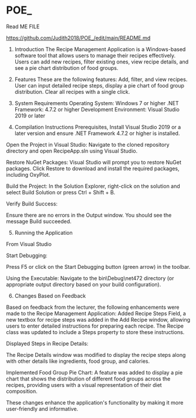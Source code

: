 # POE_
Read ME FILE 

https://github.com/Judith2018/POE_/edit/main/README.md

1. Introduction 
The Recipe Management Application is a Windows-based software tool that allows users to manage their recipes effectively. Users can add new recipes, filter existing ones, view recipe details, and see a pie chart distribution of food groups. 

2. Features 
These are the following features: Add, filter, and view recipes. User can input detailed recipe steps, display a pie chart of food group distribution. Clear all recipes with a single click. 

3. System Requirements 
Operating System: Windows 7 or higher 
.NET Framework: 4.7.2 or higher 
Development Environment: Visual Studio 2019 or later 

4. Compilation Instructions 
Prerequisites, Install Visual Studio 2019 or a later version and ensure .NET Framework 4.7.2 or higher is installed. 
  

Open the Project in Visual Studio: 
Navigate to the cloned repository directory and open RecipeApp.sln using Visual Studio. 

Restore NuGet Packages: 
Visual Studio will prompt you to restore NuGet packages. Click Restore to download and install the required packages, including OxyPlot. 

Build the Project:
In the Solution Explorer, right-click on the solution and select Build Solution or press Ctrl + Shift + B. 

Verify Build Success: 

  

Ensure there are no errors in the Output window. You should see the message Build succeeded. 

5. Running the Application 

From Visual Studio 

Start Debugging: 

Press F5 or click on the Start Debugging button (green arrow) in the toolbar. 

Using the Executable: 
Navigate to the bin\Debug\net472 directory (or appropriate output directory based on your build configuration). 


6. Changes Based on Feedback 

Based on feedback from the lecturer, the following enhancements were made to the Recipe Management Application: 
Added Recipe Steps Field, a new textbox for recipe steps was added in the Add Recipe window, allowing users to enter detailed instructions for preparing each recipe. The Recipe class was updated to include a Steps property to store these instructions. 

Displayed Steps in Recipe Details:

The Recipe Details window was modified to display the recipe steps along with other details like ingredients, food group, and calories. 

Implemented Food Group Pie Chart: 
A feature was added to display a pie chart that shows the distribution of different food groups across the recipes, providing users with a visual representation of their diet composition. 

These changes enhance the application's functionality by making it more user-friendly and informative. 
